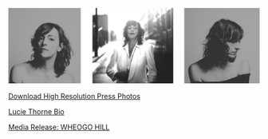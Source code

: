 [![](data/image/media/LT-3-PHOTO.png)](https://www.dropbox.com/sh/aje3cry6elw37dw/AABqXSSVJ3vsxVBCFcMZAh4Pa?dl=0)

[Download High Resolution Press Photos](https://www.dropbox.com/sh/aje3cry6elw37dw/AABqXSSVJ3vsxVBCFcMZAh4Pa?dl=0)

[Lucie Thorne Bio](?p=media/bio) 

[Media Release: WHEOGO HILL](data/pr/WheogoHill_MediaRelease_May2019.pdf) 